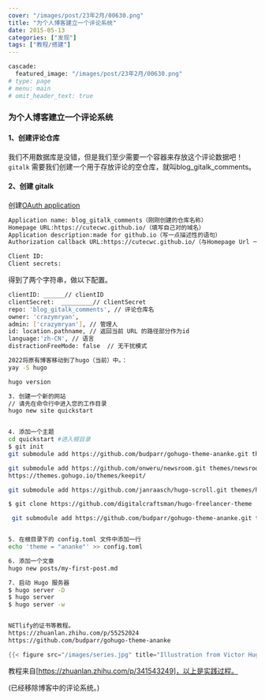 ```yaml
---
cover: "/images/post/23年2月/00630.png"
title: "为个人博客建立一个评论系统"
date: 2015-05-13
categories: ["发现"]
tags: ["教程/搭建"]
---
```


```bash
cascade:
  featured_image: "/images/post/23年2月/00630.png"
# type: page
# menu: main
# omit_header_text: true
```

### 为个人博客建立一个评论系统

#### 1、创建评论仓库

我们不用数据库是没错，但是我们至少需要一个容器来存放这个评论数据吧！`gitalk` 需要我们创建一个用于存放评论的空仓库，就叫blog_gitalk_comments。

#### 2、创建 gitalk

创建[OAuth application](https://github.com/settings/applications/new)

```bash
Application name: blog_gitalk_comments（刚刚创建的仓库名称）
Homepage URL:https://cutecwc.github.io/（填写自己对的域名）
Application description:made for github.io（写一点描述性的语句）
Authorization callback URL:https://cutecwc.github.io/（与Homepage Url 一致即可）
```

```bash
Client ID:
Client secrets:
```

得到了两个字符串，做以下配置。

```bash
clientID: ______// clientID 
clientSecret:  _________// clientSecret
repo: 'blog_gitalk_comments', // 评论仓库名
owner: 'crazymryan',
admin: ['crazymryan'], // 管理人
id: location.pathname, // 返回当前 URL 的路径部分作为id
language:'zh-CN', // 语言
distractionFreeMode: false  // 无干扰模式
```

```bash
2022将原有博客移动到了hugo（当前）中。：
yay -S hugo

hugo version

3. 创建一个新的网站
// 请先在命令行中进入您的工作目录
hugo new site quickstart


4. 添加一个主题
cd quickstart #进入根目录
$ git init
git submodule add https://github.com/budparr/gohugo-theme-ananke.git themes/ananke

git submodule add https://github.com/onweru/newsroom.git themes/newsroom
https://themes.gohugo.io/themes/keepit/

git submodule add https://github.com/janraasch/hugo-scroll.git themes/hugo-scroll

$ git clone https://github.com/digitalcraftsman/hugo-freelancer-theme

 git submodule add https://github.com/budparr/gohugo-theme-ananke.git themes/NewBee


5. 在根目录下的 config.toml 文件中添加一行
echo 'theme = "ananke"' >> config.toml

6. 添加一个文章
hugo new posts/my-first-post.md

7. 启动 Hugo 服务器
$ hugo server -D
$ hugo server
$ hugo server -w


NETlify的证书等教程。
https://zhuanlan.zhihu.com/p/55252024
https://github.com/budparr/gohugo-theme-ananke

```


```C++
{{< figure src="/images/series.jpg" title="Illustration from Victor Hugo et son temps (1881)" >}}
```
教程来自[https://zhuanlan.zhihu.com/p/341543249]，以上是实践过程。

(已经移除博客中的评论系统。)

